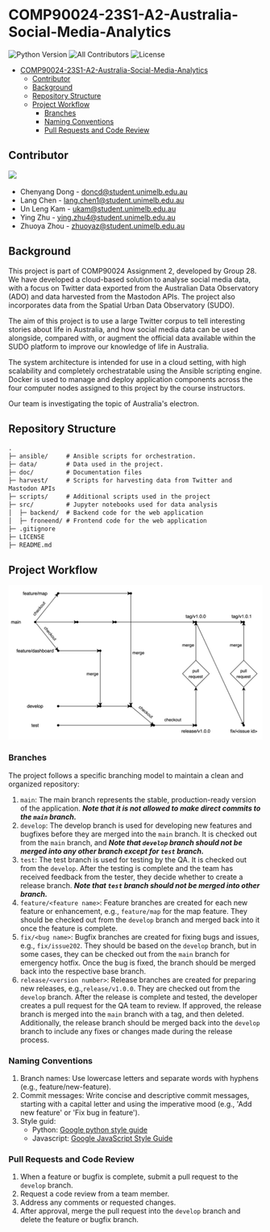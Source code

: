 # COMP90024-23S1-A2-Australia-Social-Media-Analytics
![Python Version](https://img.shields.io/badge/python-3.11%2B-blue)
![All Contributors](https://img.shields.io/github/contributors/doncd-p/COMP90024-23S1-A2-Australia-Social-Media-Analytics)
![License](https://img.shields.io/github/license/doncd-p/cOMP90024-23S1-A2-Australia-Social-Media-Analytics)


- [COMP90024-23S1-A2-Australia-Social-Media-Analytics](#comp90024-23s1-a2-australia-social-media-analytics)
  - [Contributor](#contributor)
  - [Background](#background)
  - [Repository Structure](#repository-structure)
  - [Project Workflow](#project-workflow)
    - [Branches](#branches)
    - [Naming Conventions](#naming-conventions)
    - [Pull Requests and Code Review](#pull-requests-and-code-review)


## Contributor
<a href="https://github.com/doncd-p/COMP90024-23S1-A2-Australia-Social-Media-Analytics/graphs/contributors">
  <img src="https://contrib.rocks/image?repo=doncd-p/COMP90024-23S1-A2-Australia-Social-Media-Analytics" />
</a>

- Chenyang Dong - doncd@student.unimelb.edu.au
- Lang Chen - lang.chen1@student.unimelb.edu.au
- Un Leng Kam - ukam@student.unimelb.edu.au
- Ying Zhu - ying.zhu4@student.unimelb.edu.au
- Zhuoya Zhou - zhuoyaz@student.unimelb.edu.au

<!-- ALL-CONTRIBUTORS-LIST:START - Do not remove or modify this section -->
<!-- prettier-ignore-start -->
<!-- markdownlint-disable -->

<!-- markdownlint-restore -->
<!-- prettier-ignore-end -->

<!-- ALL-CONTRIBUTORS-LIST:END -->

## Background
This project is part of COMP90024 Assignment 2, developed by Group 28. We have developed a cloud-based solution to analyse social media data, with a focus on Twitter data exported from the Australian Data Observatory (ADO) and data harvested from the Mastodon APIs. The project also incorporates data from the Spatial Urban Data Observatory (SUDO).

The aim of this project is to use a large Twitter corpus to tell interesting stories about life in Australia, and how social media data can be used alongside, compared with, or augment the official data available within the SUDO platform to improve our knowledge of life in Australia.

The system architecture is intended for use in a cloud setting, with high scalability and completely orchestratable using the Ansible scripting engine. Docker is used to manage and deploy application components across the four computer nodes assigned to this project by the course instructors.

<!-- TO DO -->
Our team is investigating the topic of Australia's electron. 

## Repository Structure

    .
    ├─ ansible/     # Ansible scripts for orchestration.
    ├─ data/        # Data used in the project.
    ├─ doc/         # Documentation files 
    ├─ harvest/     # Scripts for harvesting data from Twitter and Mastodon APIs
    ├─ scripts/     # Additional scripts used in the project
    ├─ src/         # Jupyter notebooks used for data analysis
    │  ├─ backend/  # Backend code for the web application
    │  ├─ froneend/ # Frontend code for the web application
    ├─ .gitignore   
    ├─ LICENSE
    ├─ README.md

## Project Workflow

![workflow](/doc/images/workflow.jpg)
### Branches
The project follows a specific branching model to maintain a clean and organized repository:

1. `main`: The main branch represents the stable, production-ready version of the application. ***Note that it is not allowed to make direct commits to the `main` branch.***
2. `develop`: The develop branch is used for developing new features and bugfixes before they are merged into the `main` branch. It is checked out from the `main` branch, and ***Note that `develop` branch should not be merged into any other branch except for `test` branch.***
3. `test`: The test branch is used for testing by the QA. It is checked out from the  `develop`. After the testing is complete and the team has received feedback from the tester, they decide whether to create a release branch. ***Note that `test` branch should not be merged into other branch.***
4. `feature/<feature name>`: Feature branches are created for each new feature or enhancement, e.g., `feature/map` for the map feature. They should be checked out from the `develop` branch and merged back into it once the feature is complete.
5. `fix/<bug name>`: Bugfix branches are created for fixing bugs and issues, e.g., `fix/issue202`. They should be based on the  `develop` branch, but in some cases, they can be checked out from the `main` branch for emergency hotfix. Once the bug is fixed, the branch should be merged back into the respective base branch.
6. `release/<version number>`: Release branches are created for preparing new releases, e.g.,`release/v1.0.0`. They are checked out from the `develop` branch. After the release is complete and tested, the developer creates a pull request for the QA team to review. If approved, the release branch is merged into the `main` branch with a tag, and then deleted. Additionally, the release branch should be merged back into the `develop` branch to include any fixes or changes made during the release process.

### Naming Conventions
1. Branch names: Use lowercase letters and separate words with hyphens (e.g., feature/new-feature).
2. Commit messages: Write concise and descriptive commit messages, starting with a capital letter and using the imperative mood (e.g., 'Add new feature' or 'Fix bug in feature').
3. Style guid: 
    - Python: [Google python style guide](https://google.github.io/styleguide/pyguide.html)
    - Javascript: [Google JavaScript Style Guide](https://google.github.io/styleguide/jsguide.html
)

### Pull Requests and Code Review
1. When a feature or bugfix is complete, submit a pull request to the `develop` branch.
2. Request a code review from a team member.
3. Address any comments or requested changes.
4. After approval, merge the pull request into the `develop` branch and delete the feature or bugfix branch.